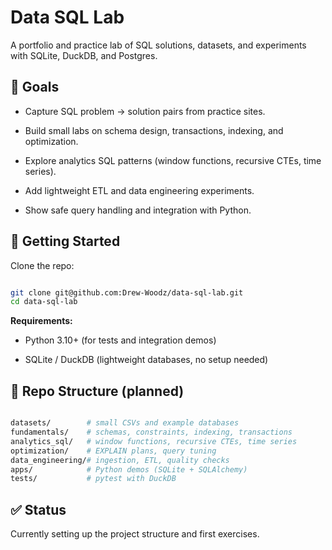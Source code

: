 # Data SQL Lab

A portfolio and practice lab of SQL solutions, datasets, and experiments with SQLite, DuckDB, and Postgres.

## 📌 Goals

- Capture SQL problem → solution pairs from practice sites.

- Build small labs on schema design, transactions, indexing, and optimization.

- Explore analytics SQL patterns (window functions, recursive CTEs, time series).

- Add lightweight ETL and data engineering experiments.

- Show safe query handling and integration with Python.

## 🚀 Getting Started

Clone the repo:

```bash

git clone git@github.com:Drew-Woodz/data-sql-lab.git
cd data-sql-lab

```

**Requirements:**

- Python 3.10+ (for tests and integration demos)

- SQLite / DuckDB (lightweight databases, no setup needed)

## 📂 Repo Structure (planned)

```graphql

datasets/        # small CSVs and example databases
fundamentals/    # schemas, constraints, indexing, transactions
analytics_sql/   # window functions, recursive CTEs, time series
optimization/    # EXPLAIN plans, query tuning
data_engineering/# ingestion, ETL, quality checks
apps/            # Python demos (SQLite + SQLAlchemy)
tests/           # pytest with DuckDB

```

## ✅ Status

Currently setting up the project structure and first exercises.

